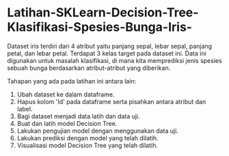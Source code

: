 # Latihan-SKLearn-Decision-Tree-Klasifikasi-Spesies-Bunga-Iris-
Dataset iris terdiri dari 4 atribut yaitu panjang sepal, lebar sepal, panjang petal, dan lebar petal. Terdapat 3 kelas target pada dataset ini. Data ini digunakan untuk masalah klasifikasi, di mana kita memprediksi jenis spesies sebuah bunga berdasarkan atribut-atribut yang diberikan.

Tahapan yang ada pada latihan ini antara lain:

1. Ubah dataset ke dalam dataframe.
2. Hapus kolom 'Id' pada dataframe serta pisahkan antara atribut dan label. 
3. Bagi dataset menjadi data latih dan data uji.
4. Buat dan latih model Decision Tree.
5. Lakukan pengujian model dengan menggunakan data uji. 
6. Lakukan prediksi dengan model yang telah dilatih.
7. Visualisasi model Decision Tree yang telah dilatih.
